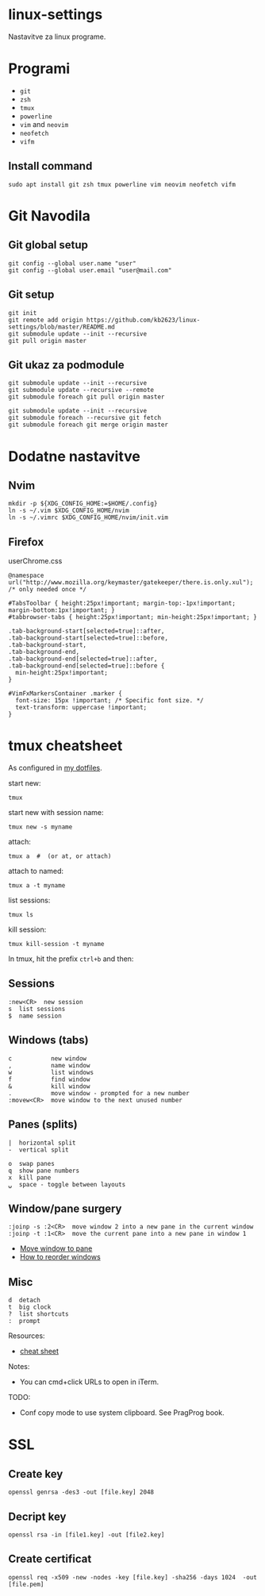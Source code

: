 # linux-settings
Nastavitve za linux programe.

# Programi
* `git`
* `zsh`
* `tmux`
* `powerline`
* `vim` and `neovim`
* `neofetch`
* `vifm`

## Install command
```
sudo apt install git zsh tmux powerline vim neovim neofetch vifm
```

# Git Navodila
## Git global setup
```
git config --global user.name "user"
git config --global user.email "user@mail.com"
```
## Git setup
```
git init
git remote add origin https://github.com/kb2623/linux-settings/blob/master/README.md
git submodule update --init --recursive
git pull origin master
```
## Git ukaz za podmodule
```
git submodule update --init --recursive
git submodule update --recursive --remote
git submodule foreach git pull origin master
```
```
git submodule update --init --recursive
git submodule foreach --recursive git fetch
git submodule foreach git merge origin master
```

# Dodatne nastavitve
## Nvim
```
mkdir -p ${XDG_CONFIG_HOME:=$HOME/.config}
ln -s ~/.vim $XDG_CONFIG_HOME/nvim
ln -s ~/.vimrc $XDG_CONFIG_HOME/nvim/init.vim
```

## Firefox
userChrome.css
```
@namespace url("http://www.mozilla.org/keymaster/gatekeeper/there.is.only.xul"); /* only needed once */

#TabsToolbar { height:25px!important; margin-top:-1px!important; margin-bottom:1px!important; }
#tabbrowser-tabs { height:25px!important; min-height:25px!important; }

.tab-background-start[selected=true]::after,
.tab-background-start[selected=true]::before,
.tab-background-start,
.tab-background-end,
.tab-background-end[selected=true]::after,
.tab-background-end[selected=true]::before {
  min-height:25px!important;
}

#VimFxMarkersContainer .marker {
  font-size: 15px !important; /* Specific font size. */
  text-transform: uppercase !important; 
}
```

# tmux cheatsheet

As configured in [my dotfiles](https://github.com/henrik/dotfiles/blob/master/tmux.conf).

start new:

    tmux

start new with session name:

    tmux new -s myname

attach:

    tmux a  #  (or at, or attach)

attach to named:

    tmux a -t myname

list sessions:

    tmux ls

kill session:

    tmux kill-session -t myname

In tmux, hit the prefix `ctrl+b` and then:

## Sessions

    :new<CR>  new session
    s  list sessions
    $  name session

## Windows (tabs)

    c           new window
    ,           name window
    w           list windows
    f           find window
    &           kill window
    .           move window - prompted for a new number
    :movew<CR>  move window to the next unused number

## Panes (splits)

    |  horizontal split
    -  vertical split
    
    o  swap panes
    q  show pane numbers
    x  kill pane
    ⍽  space - toggle between layouts

## Window/pane surgery

    :joinp -s :2<CR>  move window 2 into a new pane in the current window
    :joinp -t :1<CR>  move the current pane into a new pane in window 1

* [Move window to pane](http://unix.stackexchange.com/questions/14300/tmux-move-window-to-pane)
* [How to reorder windows](http://superuser.com/questions/343572/tmux-how-do-i-reorder-my-windows)

## Misc

    d  detach
    t  big clock
    ?  list shortcuts
    :  prompt

Resources:

* [cheat sheet](http://cheat.errtheblog.com/s/tmux/)

Notes:

* You can cmd+click URLs to open in iTerm.

TODO:

* Conf copy mode to use system clipboard. See PragProg book.

# SSL
## Create key
`openssl genrsa -des3 -out [file.key] 2048`

## Decript key
`openssl rsa -in [file1.key] -out [file2.key]`

## Create certificat
`openssl req -x509 -new -nodes -key [file.key] -sha256 -days 1024  -out [file.pem]`
